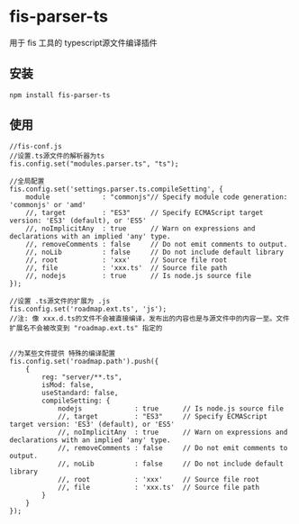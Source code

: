 
# fis-parser-ts

用于 fis 工具的 typescript源文件编译插件

## 安装
	
	npm install fis-parser-ts

## 使用

	//fis-conf.js
	//设置.ts源文件的解析器为ts
	fis.config.set("modules.parser.ts", "ts");

	//全局配置
	fis.config.set('settings.parser.ts.compileSetting', {
		module             : "commonjs"// Specify module code generation: 'commonjs' or 'amd'
        //, target         : "ES3"     // Specify ECMAScript target version: 'ES3' (default), or 'ES5'
        //, noImplicitAny  : true      // Warn on expressions and declarations with an implied 'any' type.
        //, removeComments : false     // Do not emit comments to output.
        //, noLib          : false     // Do not include default library
        //, root           : 'xxx'     // Source file root
        //, file           : 'xxx.ts'  // Source file path
        //, nodejs         : true      // Is node.js source file
	});

	//设置 .ts源文件的扩展为 .js
	fis.config.set('roadmap.ext.ts', 'js');
	//注: 像 xxx.d.ts的文件不会被直接编译，发布出的内容也是与源文件中的内容一至。文件扩展名不会被改变到 "roadmap.ext.ts" 指定的
	

	//为某些文件提供 特殊的编译配置
	fis.config.set('roadmap.path').push({
		{
            reg: "server/**.ts",
            isMod: false,
            useStandard: false,
            compileSetting: {
                nodejs             : true      // Is node.js source file
                //, target         : "ES3"     // Specify ECMAScript target version: 'ES3' (default), or 'ES5'
                //, noImplicitAny  : true      // Warn on expressions and declarations with an implied 'any' type.
                //, removeComments : false     // Do not emit comments to output.
                //, noLib          : false     // Do not include default library
                //, root           : 'xxx'     // Source file root
                //, file           : 'xxx.ts'  // Source file path
            }
        }
	});